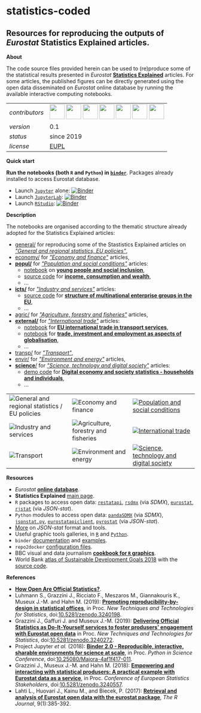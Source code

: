 statistics-coded
====================

 Resources for reproducing the outputs of _Eurostat_ Statistics Explained articles.
---

**About**

The code source files provided herein can be used to (re)produce some of the statistical results presented in _Eurostat_ [**Statistics Explained**](https://ec.europa.eu/eurostat/statistics-explained/index.php/Main_Page) articles. For some articles, the published figures can be directly generated using the open data disseminated on _Eurostat_ online database by running the available interactive computing notebooks.

<table align="center">
    <tr> <td align="left"><i>contributors</i></td> 
    <td align="left" valign="middle">
<a href="https://github.com/fmshka"><img src="https://github.com/fmshka.png" width="40"></a>
<a href="https://github.com/Dgojsic"><img src="https://github.com/Dgojsic.png" width="40"></a>
<a href="https://github.com/agnebik"><img src="https://github.com/agnebik.png" width="40"></a>
<a href="https://github.com/flopaleur"><img src="https://github.com/flopaleur.png" width="40"></a>
<a href="https://github.com/pierre-lamarche"><img src="https://github.com/pierre-lamarche.png" width="40"></a>
<a href="https://github.com/mmatyi"><img src="https://github.com/mmatyi.png" width="40"></a>
<a href="https://github.com/gjacopo"><img src="https://github.com/gjacopo.png" width="40"></a>
</td>  </tr> 
    <tr> <td align="left"><i>version</i></td> <td align="left">0.1</td> </tr> 
    <tr> <td align="left"><i>status</i></td> <td align="left">since 2019</td> </tr> 
    <tr> <td align="left"><i>license</i></td> <td align="left"><a href="https://joinup.ec.europa.eu/sites/default/files/eupl1.1.-licence-en_0.pdfEUPL">EUPL</a> <i></i></td> </tr> 
</table>

**Quick start**

**Run the notebooks (both `R` and `Python`) in [`binder`](https://mybinder.org/)**. Packages already installed to access Eurostat database.

 - Launch [`Jupyter`](https://jupyter.org/) alone:  [![Binder](https://mybinder.org/badge_logo.svg)](http://mybinder.org/v2/gh/eurostat/statistics-coded/master) <!--[![Binder](https://mybinder.org/badge_logo.svg)](http://mybinder.org/v2/gh/eurostat/statistics-coded/master?filepath=test.ipynb)-->
 - Launch [`JupyterLab`](https://jupyterlab.readthedocs.io/): [![Binder](https://mybinder.org/badge_logo.svg)](http://mybinder.org/v2/gh/eurostat/statistics-coded/master?urlpath=lab)
 - Launch [`RStudio`](https://rstudio.com/): [![Binder](https://mybinder.org/badge_logo.svg)](http://mybinder.org/v2/gh/eurostat/statistics-coded/master?urlpath=rstudio)
 
**Description**

The notebooks are organised according to the thematic structure already adopted for the Statistics Explained articles:

* [general/](general) for reproducing some of the Stastistics Explained articles on [_"General and regional statistics, EU policies"_](https://ec.europa.eu/eurostat/statistics-explained/index.php?title=General_and_regional_statistics,_EU_policies),
* [economy/](economy) for [_"Economy and finance"_](https://ec.europa.eu/eurostat/statistics-explained/index.php?title=Economy_and_finance) articles,
* [**popul/**](popul) for [_"Population and social conditions"_](https://ec.europa.eu/eurostat/statistics-explained/index.php?title=Population_and_social_conditions) articles:
  * [notebook](https://github.com/eurostat/statistics-coded/blob/master/popul/young_people_social_inclusion/young-people-social-inclusion_R.ipynb) on [**young people and social inclusion**](https://ec.europa.eu/eurostat/statistics-explained/index.php?title=Young_people_-_social_inclusion),
  * [source code](https://github.com/eurostat/statistics-coded/tree/master/popul/income_consumption_wealth) for [**income, consumption and wealth**](https://ec.europa.eu/eurostat/web/experimental-statistics/income-consumption-and-wealth),
  * ...
* [**icts/**](icts) for [_"Industry and services"_](https://ec.europa.eu/eurostat/statistics-explained/index.php?title=Industry_and_services) articles:
  * [source code](https://github.com/eurostat/statistics-coded/tree/master/icts/multinational_enterprise_groups_SQL) for  [**structure of multinational enterprise groups in the EU**](https://ec.europa.eu/eurostat/statistics-explained/index.php?title=Structure_of_multinational_enterprise_groups_in_the_EU),
  * ...
* [agric/](agric) for [_"Agriculture, forestry and fisheries"_](https://ec.europa.eu/eurostat/statistics-explained/index.php?title=Agriculture,_forestry_and_fisheries) articles,
* [**external/**](external) for [_"International trade"_](https://ec.europa.eu/eurostat/statistics-explained/index.php?title=International_trade) articles:
  * [notebook](https://github.com/eurostat/statistics-coded/tree/master/external/eu_int_trade_transport) for  [**EU international trade in transport services**](https://ec.europa.eu/eurostat/statistics-explained/index.php?title=EU_international_trade_in_transport_services),
  * [notebook](https://github.com/eurostat/statistics-coded/tree/master/external/trade_investment_employment_globalisation) for 
  [**trade, investment and employment as aspects of globalisation**](https://ec.europa.eu/eurostat/statistics-explained/index.php?title=Trade,_investment_and_employment_as_aspects_of_globalisation),
  * ...  
* [transp/](transp) for [_"Transport"_](https://ec.europa.eu/eurostat/statistics-explained/index.php?title=Transport),
* [envir/](envir) for [_"Environment and energy"_](https://ec.europa.eu/eurostat/statistics-explained/index.php?title=Environment_and_energy) articles,
* [**science**/](science) for [_"Science, technology and digital society"_](https://ec.europa.eu/eurostat/statistics-explained/index.php?title=Science,_technology_and_digital_society) articles:
  * [demo code](https://github.com/eurostat/statistics-coded/tree/master/science/R_demo_digital_econ_soc_stat) for [**Digital economy and society statistics - households and individuals**](https://ec.europa.eu/eurostat/statistics-explained/index.php?title=Digital_economy_and_society_statistics_-_households_and_individuals),
  * ...  
  

<table align="center">
<tr> <td align="left" valign="middle">
    <a href="https://ec.europa.eu/eurostat/statistics-explained/index.php?title=General and regional statistics/EU policies"><img src="https://ec.europa.eu/eurostat/statistics-explained/skins/statexpflat/css/statexpflat/themes/32x32/color/general.png"></a>General and regional statistics / EU policies</td> 
    <td align="left" valign="middle">
    <a href="https://ec.europa.eu/eurostat/statistics-explained/index.php?title=Economy and finance"><img src="https://ec.europa.eu/eurostat/statistics-explained/skins/statexpflat/css/statexpflat/themes/32x32/color/economy.png"></a>Economy and finance</td> 
    <td align="left" valign="middle">
    <a href="https://ec.europa.eu/eurostat/statistics-explained/index.php?title=Population and social conditions"><img src="https://ec.europa.eu/eurostat/statistics-explained/skins/statexpflat/css/statexpflat/themes/32x32/color/population.png"></a><a href="popul">Population and social conditions</a></td> 
 </tr> 
<tr> <td align="left" valign="middle">
    <a href="https://ec.europa.eu/eurostat/statistics-explained/index.php?title=Industry and services"><img src="https://ec.europa.eu/eurostat/statistics-explained/skins/statexpflat/css/statexpflat/themes/32x32/color/industry.png"></a>Industry and services</td> 
    <td align="left" valign="middle">
    <a href="https://ec.europa.eu/eurostat/statistics-explained/index.php?title=Agriculture, forestry and fisheries"><img src="https://ec.europa.eu/eurostat/statistics-explained/skins/statexpflat/css/statexpflat/themes/32x32/color/agriculture.png"></a>Agriculture, forestry and fisheries</td> 
    <td align="left" valign="middle">
    <a href="https://ec.europa.eu/eurostat/statistics-explained/index.php?title=International trade"><img src="https://ec.europa.eu/eurostat/statistics-explained/skins/statexpflat/css/statexpflat/themes/32x32/color/international.png"></a><a href="external">International trade</a></td> 
 </tr> 
<tr> <td align="left" valign="middle">
    <a href="https://ec.europa.eu/eurostat/statistics-explained/index.php?title=Transport"><img src="https://ec.europa.eu/eurostat/statistics-explained/skins/statexpflat/css/statexpflat/themes/32x32/color/transport.png"></a>Transport</td> 
    <td align="left" valign="middle">
    <a href="https://ec.europa.eu/eurostat/statistics-explained/index.php?title=Environment and energy"><img src="https://ec.europa.eu/eurostat/statistics-explained/skins/statexpflat/css/statexpflat/themes/32x32/color/environment.png"></a>Environment and energy</td> 
    <td align="left" valign="middle">
    <a href="https://ec.europa.eu/eurostat/statistics-explained/index.php?title=Science, technology and digital society"><img src="https://ec.europa.eu/eurostat/statistics-explained/skins/statexpflat/css/statexpflat/themes/32x32/color/science.png"></a><a href="science">Science, technology and digital society</a></td> 
 </tr> 
</table>  

**<a name="Resources"></a>Resources**

* _Eurostat_ [**online database**](https://ec.europa.eu/eurostat/data/database).
* **Statistics Explained** [main page](https://ec.europa.eu/eurostat/statistics-explained/index.php/Main_Page).
* `R` packages to access open data: [`restatapi`](https://github.com/eurostat/restatapi), [`rsdmx`](https://github.com/opensdmx/rsdmx) (via _SDMX_), [`eurostat`](http://ropengov.github.io/eurostat), [`rjstat`](https://github.com/ajschumacher/rjstat) (via _JSON-stat_).
* `Python` modules to access open data: [`pandaSDMX`](https://github.com/dr-leo/pandaSDMX) (via _SDMX_), [`jsonstat.py`](https://github.com/26fe/jsonstat.py), [`eurostatapiclient`](https://github.com/opus-42/eurostat-api-client), [`pyrostat`](https://github.com/eurostat/pyrostat.py) (via _JSON-stat_).
* [More](https://json-stat.org/tools/) on _JSON-stat_ format and tools.
* Useful graphic tools galleries, in [`R`](https://www.r-graph-gallery.com/) and [`Python`](https://python-graph-gallery.com/).
* `binder` [documentation](https://mybinder.readthedocs.io/en/latest/) and [examples](https://github.com/binder-examples).
* `repo2docker` [configuration files](https://repo2docker.readthedocs.io/en/latest/config_files.html).
* BBC visual and data journalism [**cookbook for `R` graphics**](https://bbc.github.io/rcookbook/).
* World Bank [atlas of Sustainable Development Goals 2018](http://datatopics.worldbank.org/sdgatlas/) with the [source code](https://github.com/worldbank/sdgatlas2018). 

**<a name="References"></a>References**

* [**How Open Are Official Statistics?**](http://opendatawatch.com/monitoring-reporting/how-open-are-official-statistics/).
* Luhmann S., Grazzini J., Ricciato F., Meszaros M., Giannakouris K., Museux J.-M. and Hahn M. (2019): [**Promoting reproducibility-by-design in statistical offices**](https://www.researchgate.net/publication/332045930_Promoting_reproducibility-by-design_in_statistical_offices), in Proc. _New Techniques and Technologies for Statistics_, doi:[10.5281/zenodo.3240198](https://dx.doi.org/10.5281/zenodo.3240198).
* Grazzini J., Gaffuri J. and Museux J.-M. (2019): [**Delivering Official Statistics as Do-It-Yourself services to foster produsers' engagement with Eurostat open data**](https://www.researchgate.net/publication/332079417_Delivering_Official_Statistics_as_Do-It-Yourself_services_to_foster_produsers%27_engagement_with_Eurostat_open_data) in Proc. _New Techniques and Technologies for Statistics_, doi:[10.5281/zenodo.3240272](https://dx.doi.org/10.5281/zenodo.3240272).
* Project Jupyter _et al._ (2018): [**Binder 2.0 - Reproducible, interactive, sharable environments for science at scale**](https://conference.scipy.org/proceedings/scipy2018/pdfs/project_jupyter.pdf), in Proc. _Python in Science Conference_, doi:[10.25080/Majora-4af1f417-011](https://dx.doi.org/10.25080/Majora-4af1f417-011).
* Grazzini J., Museux J.-M. and Hahn M. (2018): [**Empowering and interacting with statistical produsers: A practical example with Eurostat data as a service**](https://www.researchgate.net/publication/325973362_Empowering_and_interacting_with_statistical_produsers_a_practical_example_with_Eurostat_data_as_a_service), in Proc. _Conference of European Statistics Stakeholders_, doi:[10.5281/zenodo.3240557](https://dx.doi.org/10.5281/zenodo.3240557).
* Lahti L., Huovari J., Kainu M., and Biecek, P. (2017): [**Retrieval and analysis of Eurostat open data with the eurostat package**](https://journal.r-project.org/archive/2017/RJ-2017-019/RJ-2017-019.pdf), _The R Journal_, 9(1):385-392.
